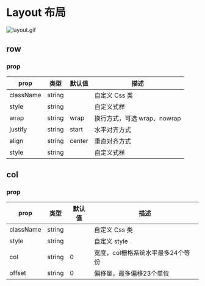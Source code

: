 # Layout 布局

![layout.gif](https://upload-images.jianshu.io/upload_images/9915084-64353e6178932c5d.gif?imageMogr2/auto-orient/strip)


## row

### prop

|  prop   |  类型  |  默认值  | 描述 |
|  ----  | ----  |----  | ----  |
| className  | string |  | 自定义 Css 类 |
| style  | string |  | 自定义式样 |
| wrap  | string | wrap | 换行方式，可选 wrap、nowrap |
| justify  | string | start | 水平对齐方式 |
| align  | string | center | 垂直对齐方式 |
| style  | string |  | 自定义式样 |

## col

### prop

|  prop   |  类型  |  默认值  | 描述 |
|  ----  | ----  |----  | ----  |
| className  | string |  | 自定义 Css 类 |
| style  | string |  | 自定义 style |
| col  | string | 0 | 宽度，col栅格系统水平最多24个等份 |
| offset  | string | 0 | 偏移量，最多偏移23个单位 |